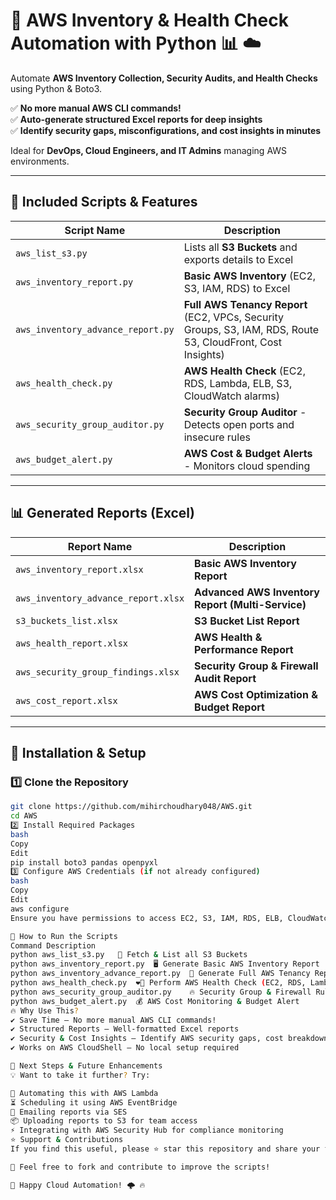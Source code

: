 # 🚀 AWS Inventory & Health Check Automation with Python 📊 ☁️

Automate **AWS Inventory Collection, Security Audits, and Health Checks** using Python & Boto3.

✅ **No more manual AWS CLI commands!**  
✅ **Auto-generate structured Excel reports for deep insights**  
✅ **Identify security gaps, misconfigurations, and cost insights in minutes**  

Ideal for **DevOps, Cloud Engineers, and IT Admins** managing AWS environments.

---

## 📌 Included Scripts & Features

| Script Name                     | Description |
|----------------------------------|-------------|
| `aws_list_s3.py`                | Lists all **S3 Buckets** and exports details to Excel |
| `aws_inventory_report.py`        | **Basic AWS Inventory** (EC2, S3, IAM, RDS) to Excel |
| `aws_inventory_advance_report.py` | **Full AWS Tenancy Report** (EC2, VPCs, Security Groups, S3, IAM, RDS, Route 53, CloudFront, Cost Insights) |
| `aws_health_check.py`           | **AWS Health Check** (EC2, RDS, Lambda, ELB, S3, CloudWatch alarms) |
| `aws_security_group_auditor.py` | **Security Group Auditor** - Detects open ports and insecure rules |
| `aws_budget_alert.py`           | **AWS Cost & Budget Alerts** - Monitors cloud spending |
  
---

## 📊 Generated Reports (Excel)
| Report Name                      | Description |
|-----------------------------------|-------------|
| `aws_inventory_report.xlsx`       | **Basic AWS Inventory Report** |
| `aws_inventory_advance_report.xlsx` | **Advanced AWS Inventory Report (Multi-Service)** |
| `s3_buckets_list.xlsx`            | **S3 Bucket List Report** |
| `aws_health_report.xlsx`          | **AWS Health & Performance Report** |
| `aws_security_group_findings.xlsx` | **Security Group & Firewall Audit Report** |
| `aws_cost_report.xlsx`            | **AWS Cost Optimization & Budget Report** |

---

## 🚀 Installation & Setup

### **1️⃣ Clone the Repository**
```bash
git clone https://github.com/mihirchoudhary048/AWS.git
cd AWS
2️⃣ Install Required Packages
bash
Copy
Edit
pip install boto3 pandas openpyxl
3️⃣ Configure AWS Credentials (if not already configured)
bash
Copy
Edit
aws configure
Ensure you have permissions to access EC2, S3, IAM, RDS, ELB, CloudWatch, and Cost Explorer.

📜 How to Run the Scripts
Command	Description
python aws_list_s3.py	📂 Fetch & List all S3 Buckets
python aws_inventory_report.py	🖥️ Generate Basic AWS Inventory Report
python aws_inventory_advance_report.py	🏢 Generate Full AWS Tenancy Report
python aws_health_check.py	❤️‍🔥 Perform AWS Health Check (EC2, RDS, Lambda, S3, ELB, CloudWatch)
python aws_security_group_auditor.py	🔥 Security Group & Firewall Rule Audit
python aws_budget_alert.py	💰 AWS Cost Monitoring & Budget Alert
🔥 Why Use This?
✔ Save Time – No more manual AWS CLI commands!
✔ Structured Reports – Well-formatted Excel reports
✔ Security & Cost Insights – Identify AWS security gaps, cost breakdowns, and overprovisioned resources
✔ Works on AWS CloudShell – No local setup required

🎯 Next Steps & Future Enhancements
💡 Want to take it further? Try:

🔄 Automating this with AWS Lambda
⏳ Scheduling it using AWS EventBridge
📧 Emailing reports via SES
📦 Uploading reports to S3 for team access
⚡️ Integrating with AWS Security Hub for compliance monitoring
⭐ Support & Contributions
If you find this useful, please ⭐ star this repository and share your feedback in the Issues section!

📝 Feel free to fork and contribute to improve the scripts!

🚀 Happy Cloud Automation! 🌩️ 🔥
